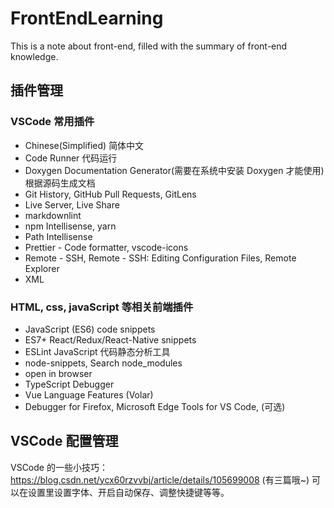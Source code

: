 # FrontEndLearning
This is a note about front-end, filled with the summary of front-end knowledge.

## 插件管理

### VSCode 常用插件

- Chinese(Simplified) 简体中文
- Code Runner 代码运行
- Doxygen Documentation Generator(需要在系统中安装 Doxygen 才能使用) 根据源码生成文档
- Git History, GitHub Pull Requests, GitLens
- Live Server, Live Share
- markdownlint
- npm Intellisense, yarn
- Path Intellisense
- Prettier - Code formatter, vscode-icons
- Remote - SSH, Remote - SSH: Editing Configuration Files, Remote Explorer
- XML

### HTML, css, javaScript 等相关前端插件

- JavaScript (ES6) code snippets
- ES7+ React/Redux/React-Native snippets
- ESLint JavaScript 代码静态分析工具
- node-snippets, Search node_modules
- open in browser
- TypeScript Debugger
- Vue Language Features (Volar)
- Debugger for Firefox, Microsoft Edge Tools for VS Code, (可选)

## VSCode 配置管理

VSCode 的一些小技巧：<https://blog.csdn.net/ycx60rzvvbj/article/details/105699008> (有三篇哦~)
可以在设置里设置字体、开启自动保存、调整快捷键等等。
